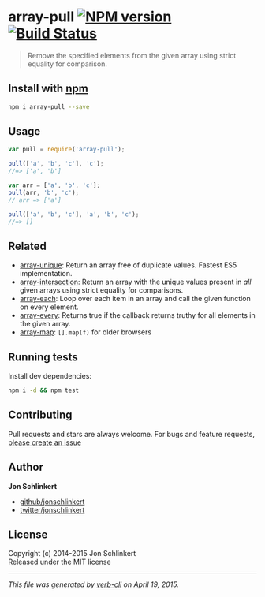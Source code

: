 # array-pull [![NPM version](https://badge.fury.io/js/array-pull.svg)](http://badge.fury.io/js/array-pull)  [![Build Status](https://travis-ci.org/jonschlinkert/array-pull.svg)](https://travis-ci.org/jonschlinkert/array-pull) 

> Remove the specified elements from the given array using strict equality for comparison.

## Install with [npm](npmjs.org)

```bash
npm i array-pull --save
```

## Usage

```js
var pull = require('array-pull');

pull(['a', 'b', 'c'], 'c');
//=> ['a', 'b']

var arr = ['a', 'b', 'c'];
pull(arr, 'b', 'c');
// arr => ['a']

pull(['a', 'b', 'c'], 'a', 'b', 'c');
//=> []
```

## Related
 * [array-unique](https://github.com/jonschlinkert/array-unique): Return an array free of duplicate values. Fastest ES5 implementation.
 * [array-intersection](https://github.com/jonschlinkert/array-intersection): Return an array with the unique values present in _all_ given arrays using strict equality for comparisons.
 * [array-each](https://github.com/jonschlinkert/array-each): Loop over each item in an array and call the given function on every element.
 * [array-every](https://github.com/jonschlinkert/array-every): Returns true if the callback returns truthy for all elements in the given array.
 * [array-map](https://github.com/substack/array-map): `[].map(f)` for older browsers

## Running tests
Install dev dependencies:

```bash
npm i -d && npm test
```

## Contributing
Pull requests and stars are always welcome. For bugs and feature requests, [please create an issue](https://github.com/jonschlinkert/array-pull/issues)

## Author

**Jon Schlinkert**

+ [github/jonschlinkert](https://github.com/jonschlinkert)
+ [twitter/jonschlinkert](http://twitter.com/jonschlinkert) 

## License
Copyright (c) 2014-2015 Jon Schlinkert  
Released under the MIT license

***

_This file was generated by [verb-cli](https://github.com/assemble/verb-cli) on April 19, 2015._

